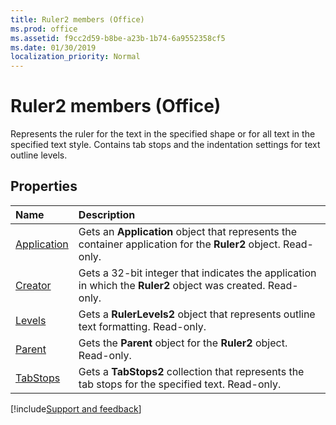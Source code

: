 ```yaml
---
title: Ruler2 members (Office)
ms.prod: office
ms.assetid: f9cc2d59-b8be-a23b-1b74-6a9552358cf5
ms.date: 01/30/2019
localization_priority: Normal
---
```



# Ruler2 members (Office)

Represents the ruler for the text in the specified shape or for all text in the specified text style. Contains tab stops and the indentation settings for text outline levels.


## Properties

|Name|Description|
|:-----|:-----|
|[Application](../../Office.Ruler2.Application.md)|Gets an **Application** object that represents the container application for the **Ruler2** object. Read-only.|
|[Creator](../../Office.Ruler2.Creator.md)|Gets a 32-bit integer that indicates the application in which the **Ruler2** object was created. Read-only.|
|[Levels](../../Office.Ruler2.Levels.md)|Gets a **RulerLevels2** object that represents outline text formatting. Read-only.|
|[Parent](../../Office.Ruler2.Parent.md)|Gets the **Parent** object for the **Ruler2** object. Read-only.|
|[TabStops](../../Office.Ruler2.TabStops.md)|Gets a **TabStops2** collection that represents the tab stops for the specified text. Read-only.|

[!include[Support and feedback](~/includes/feedback-boilerplate.md)]
